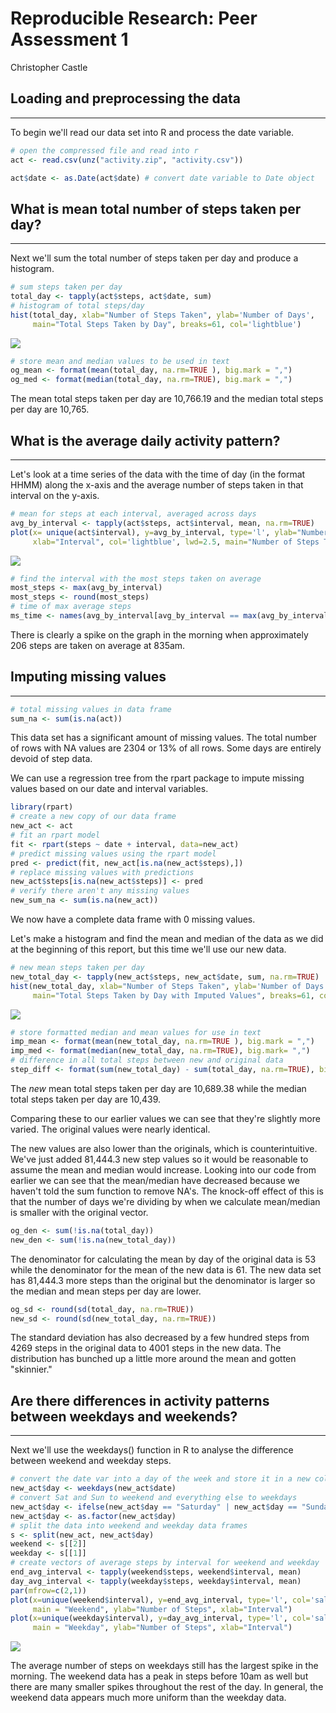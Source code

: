 # Reproducible Research: Peer Assessment 1
Christopher Castle  
## Loading and preprocessing the data
___

To begin we'll read our data set into R and process the date variable.

```r
# open the compressed file and read into r 
act <- read.csv(unz("activity.zip", "activity.csv"))

act$date <- as.Date(act$date) # convert date variable to Date object
```
## What is mean total number of steps taken per day?
___
Next we'll sum the total number of steps taken per day and produce a histogram.  

```r
# sum steps taken per day
total_day <- tapply(act$steps, act$date, sum)
# histogram of total steps/day
hist(total_day, xlab="Number of Steps Taken", ylab='Number of Days', 
     main="Total Steps Taken by Day", breaks=61, col='lightblue')
```

![](PA1_template_files/figure-html/unnamed-chunk-1-1.png) 

```r
# store mean and median values to be used in text
og_mean <- format(mean(total_day, na.rm=TRUE ), big.mark = ",")
og_med <- format(median(total_day, na.rm=TRUE), big.mark = ",")
```
The mean total steps taken per day are 10,766.19 and the median total steps per day are 10,765.   

## What is the average daily activity pattern?
___
Let's look at a time series of the data with the time of day (in the format HHMM) along the x-axis and the average number of steps taken in that interval on the y-axis.

```r
# mean for steps at each interval, averaged across days
avg_by_interval <- tapply(act$steps, act$interval, mean, na.rm=TRUE)
plot(x= unique(act$interval), y=avg_by_interval, type='l', ylab="Number of Steps",
     xlab="Interval", col='lightblue', lwd=2.5, main="Number of Steps Taken by Interval")
```

![](PA1_template_files/figure-html/unnamed-chunk-2-1.png) 

```r
# find the interval with the most steps taken on average
most_steps <- max(avg_by_interval)
most_steps <- round(most_steps)
# time of max average steps
ms_time <- names(avg_by_interval[avg_by_interval == max(avg_by_interval)])
```

There is clearly a spike on the graph in the morning when approximately 206 steps are taken on average at 835am.

## Imputing missing values
___

```r
# total missing values in data frame
sum_na <- sum(is.na(act))
```
This data set has a significant amount of missing values. The total number of rows with NA values are 2304 or 13% of all rows. Some days are entirely devoid of step data.

We can use a regression tree from the rpart package to impute missing values based on our date and interval variables.


```r
library(rpart)
# create a new copy of our data frame
new_act <- act
# fit an rpart model
fit <- rpart(steps ~ date + interval, data=new_act)
# predict missing values using the rpart model
pred <- predict(fit, new_act[is.na(new_act$steps),])
# replace missing values with predictions
new_act$steps[is.na(new_act$steps)] <- pred
# verify there aren't any missing values
new_sum_na <- sum(is.na(new_act))
```
We now have a complete data frame with 0 missing values.

Let's make a histogram and find the mean and median of the data as we did at the beginning of this report, but this time we'll use our new data.


```r
# new mean steps taken per day
new_total_day <- tapply(new_act$steps, new_act$date, sum, na.rm=TRUE)
hist(new_total_day, xlab="Number of Steps Taken", ylab='Number of Days', 
     main="Total Steps Taken by Day with Imputed Values", breaks=61, col='lightblue')
```

![](PA1_template_files/figure-html/unnamed-chunk-5-1.png) 

```r
# store formatted median and mean values for use in text
imp_mean <- format(mean(new_total_day, na.rm=TRUE ), big.mark = ",")
imp_med <- format(median(new_total_day, na.rm=TRUE), big.mark= ",")
# difference in all total steps between new and original data
step_diff <- format(sum(new_total_day) - sum(total_day, na.rm=TRUE), big.mark=",")
```
The *new* mean total steps taken per day are 10,689.38 while the median total steps taken per day are 10,439.

Comparing these to our earlier values we can see that they're slightly more varied. The original values were nearly identical. 

The new values are also lower than the originals, which is counterintuitive. We've just added 81,444.3 new step values so it would be reasonable to assume the mean and median would increase. Looking into our code from earlier we can see that the mean/median have decreased because we haven't told the sum function to remove NA's. The knock-off effect of this is that the number of days we're dividing by when we calculate mean/median is smaller with the original vector.


```r
og_den <- sum(!is.na(total_day))
new_den <- sum(!is.na(new_total_day))
```
The denominator for calculating the mean by day of the original data is 53 while the denominator for the mean of the new data is 61. The new data set has 81,444.3 more steps than the original but the denominator is larger so the median and mean steps per day are lower.

```r
og_sd <- round(sd(total_day, na.rm=TRUE))
new_sd <- round(sd(new_total_day, na.rm=TRUE))
```
The standard deviation has also decreased by a few hundred steps from 4269 steps in the original data to 4001 steps in the new data. The distribution has bunched up a little more around the mean and gotten "skinnier." 


## Are there differences in activity patterns between weekdays and weekends?
___
Next we'll use the weekdays() function in R to analyse the difference between weekend and weekday steps. 

```r
# convert the date var into a day of the week and store it in a new column
new_act$day <- weekdays(new_act$date)
# convert Sat and Sun to weekend and everything else to weekdays
new_act$day <- ifelse(new_act$day == "Saturday" | new_act$day == "Sunday",'weekend','weekday')
new_act$day <- as.factor(new_act$day)
# split the data into weekend and weekday data frames
s <- split(new_act, new_act$day)
weekend <- s[[2]]
weekday <- s[[1]]
# create vectors of average steps by interval for weekend and weekday
end_avg_interval <- tapply(weekend$steps, weekend$interval, mean)
day_avg_interval <- tapply(weekday$steps, weekday$interval, mean)
par(mfrow=c(2,1))
plot(x=unique(weekend$interval), y=end_avg_interval, type='l', col='salmon', lwd=2.5,
     main = "Weekend", ylab="Number of Steps", xlab="Interval")
plot(x=unique(weekday$interval), y=day_avg_interval, type='l', col='salmon', lwd=2.5,
     main = "Weekday", ylab="Number of Steps", xlab="Interval")
```

![](PA1_template_files/figure-html/unnamed-chunk-8-1.png) 

The average number of steps on weekdays still has the largest spike in the morning. The weekend data has a peak in steps before 10am as well but there are many smaller spikes throughout the rest of the day. In general, the weekend data appears much more uniform than the weekday data. 

